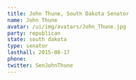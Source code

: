 ```yaml
---
title: John Thune, South Dakota Senator
name: John Thune
avatar: /ui/img/avatars/John_Thune.jpg
party: republican
state: south dakota
type: senator
lasthall: 2015-08-17
phone: 
twitter: SenJohnThune
---
```


